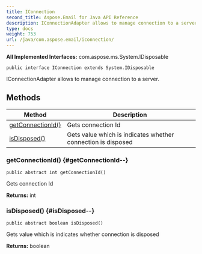```yaml
---
title: IConnection
second_title: Aspose.Email for Java API Reference
description: IConnectionAdapter allows to manage connection to a server.
type: docs
weight: 753
url: /java/com.aspose.email/iconnection/
---
```


**All Implemented Interfaces:**
com.aspose.ms.System.IDisposable
```
public interface IConnection extends System.IDisposable
```

IConnectionAdapter allows to manage connection to a server.
## Methods

| Method | Description |
| --- | --- |
| [getConnectionId()](#getConnectionId--) | Gets connection Id |
| [isDisposed()](#isDisposed--) | Gets value which is indicates whether connection is disposed |
### getConnectionId() {#getConnectionId--}
```
public abstract int getConnectionId()
```


Gets connection Id

**Returns:**
int
### isDisposed() {#isDisposed--}
```
public abstract boolean isDisposed()
```


Gets value which is indicates whether connection is disposed

**Returns:**
boolean
